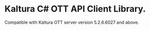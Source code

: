 # Kaltura C# OTT API Client Library.
Compatible with Kaltura OTT server version 5.2.6.6027 and above.

